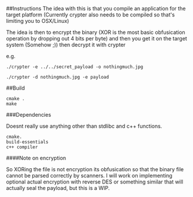 ##Instructions
The idea with this is that you compile an application for the target platform (Currently crypter also needs to be compiled so that's limiting you to OSX/Linux)

The idea is then to encrypt the binary (XOR is the most basic obfusication operation by dropping out 4 bits per byte) and then you get it on the target system (Somehow ;)) then decrypt it with crypter

e.g.
```
./crypter -e ../../secret_payload -o nothingmuch.jpg
```

```
./crypter -d nothingmuch.jpg -e payload
```


##Build
```
cmake .
make
```

###Dependencies

Doesnt really use anything other than stdlibc and c++ functions.
```
cmake.
build-essentials
c++ compiler
```

####Note on encryption

So XORing the file is not encryption its obfusication so that the binary file cannot be parsed correctly by scanners. 
I will work on implementing optional actual encryption with reverse DES or something similar that will actually seal the payload, but this is a WIP.

